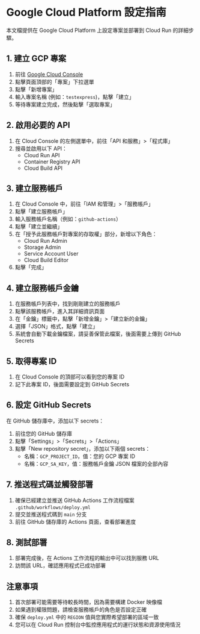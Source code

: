 # Google Cloud Platform 設定指南

本文檔提供在 Google Cloud Platform 上設定專案並部署到 Cloud Run 的詳細步驟。

## 1. 建立 GCP 專案

1. 前往 [Google Cloud Console](https://console.cloud.google.com/)
2. 點擊頁面頂部的「專案」下拉選單
3. 點擊「新增專案」
4. 輸入專案名稱 (例如：`testexpress`)，點擊「建立」
5. 等待專案建立完成，然後點擊「選取專案」

## 2. 啟用必要的 API

1. 在 Cloud Console 的左側選單中，前往「API 和服務」>「程式庫」
2. 搜尋並啟用以下 API：
   - Cloud Run API
   - Container Registry API
   - Cloud Build API

## 3. 建立服務帳戶

1. 在 Cloud Console 中，前往「IAM 和管理」>「服務帳戶」
2. 點擊「建立服務帳戶」
3. 輸入服務帳戶名稱（例如：`github-actions`）
4. 點擊「建立並繼續」
5. 在「授予此服務帳戶對專案的存取權」部分，新增以下角色：
   - Cloud Run Admin
   - Storage Admin
   - Service Account User
   - Cloud Build Editor
6. 點擊「完成」

## 4. 建立服務帳戶金鑰

1. 在服務帳戶列表中，找到剛剛建立的服務帳戶
2. 點擊該服務帳戶，進入其詳細資訊頁面
3. 在「金鑰」標籤中，點擊「新增金鑰」>「建立新的金鑰」
4. 選擇「JSON」格式，點擊「建立」
5. 系統會自動下載金鑰檔案，請妥善保管此檔案，後面需要上傳到 GitHub Secrets

## 5. 取得專案 ID

1. 在 Cloud Console 的頂部可以看到您的專案 ID
2. 記下此專案 ID，後面需要設定到 GitHub Secrets

## 6. 設定 GitHub Secrets

在 GitHub 儲存庫中，添加以下 secrets：

1. 前往您的 GitHub 儲存庫
2. 點擊「Settings」>「Secrets」>「Actions」
3. 點擊「New repository secret」，添加以下兩個 secrets：
   - 名稱：`GCP_PROJECT_ID`，值：您的 GCP 專案 ID
   - 名稱：`GCP_SA_KEY`，值：服務帳戶金鑰 JSON 檔案的全部內容

## 7. 推送程式碼並觸發部署

1. 確保已經建立並推送 GitHub Actions 工作流程檔案 `.github/workflows/deploy.yml`
2. 提交並推送程式碼到 `main` 分支
3. 前往 GitHub 儲存庫的 Actions 頁面，查看部署進度

## 8. 測試部署

1. 部署完成後，在 Actions 工作流程的輸出中可以找到服務 URL
2. 訪問該 URL，確認應用程式已成功部署

## 注意事項

1. 首次部署可能需要等待較長時間，因為需要構建 Docker 映像檔
2. 如果遇到權限問題，請檢查服務帳戶的角色是否設定正確
3. 確保 `deploy.yml` 中的 `REGION` 值與您實際希望部署的區域一致
4. 您可以在 Cloud Run 控制台中監控應用程式的運行狀態和資源使用情況
